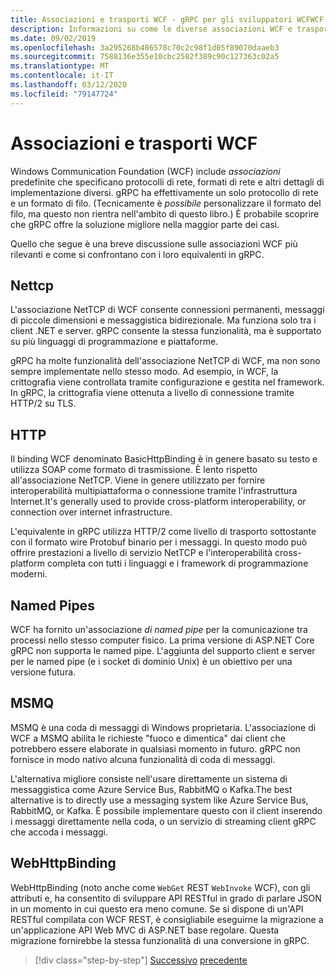 ```yaml
---
title: Associazioni e trasporti WCF - gRPC per gli sviluppatori WCFWCF bindings and transports - gRPC for WCF developers
description: Informazioni su come le diverse associazioni WCF e trasporti confrontano gRPC.
ms.date: 09/02/2019
ms.openlocfilehash: 3a295268b486578c70c2c98f1d05f89070daaeb3
ms.sourcegitcommit: 7588136e355e10cbc2582f389c90c127363c02a5
ms.translationtype: MT
ms.contentlocale: it-IT
ms.lasthandoff: 03/12/2020
ms.locfileid: "79147724"
---
```

# <a name="wcf-bindings-and-transports"></a>Associazioni e trasporti WCF

Windows Communication Foundation (WCF) include *associazioni* predefinite che specificano protocolli di rete, formati di rete e altri dettagli di implementazione diversi. gRPC ha effettivamente un solo protocollo di rete e un formato di filo. (Tecnicamente è *possibile* personalizzare il formato del filo, ma questo non rientra nell'ambito di questo libro.) È probabile scoprire che gRPC offre la soluzione migliore nella maggior parte dei casi.

Quello che segue è una breve discussione sulle associazioni WCF più rilevanti e come si confrontano con i loro equivalenti in gRPC.

## <a name="nettcp"></a>Nettcp

L'associazione NetTCP di WCF consente connessioni permanenti, messaggi di piccole dimensioni e messaggistica bidirezionale. Ma funziona solo tra i client .NET e server. gRPC consente la stessa funzionalità, ma è supportato su più linguaggi di programmazione e piattaforme.

gRPC ha molte funzionalità dell'associazione NetTCP di WCF, ma non sono sempre implementate nello stesso modo. Ad esempio, in WCF, la crittografia viene controllata tramite configurazione e gestita nel framework. In gRPC, la crittografia viene ottenuta a livello di connessione tramite HTTP/2 su TLS.

## <a name="http"></a>HTTP

Il binding WCF denominato BasicHttpBinding è in genere basato su testo e utilizza SOAP come formato di trasmissione. È lento rispetto all'associazione NetTCP. Viene in genere utilizzato per fornire interoperabilità multipiattaforma o connessione tramite l'infrastruttura Internet.It's generally used to provide cross-platform interoperability, or connection over internet infrastructure.

L'equivalente in gRPC utilizza HTTP/2 come livello di trasporto sottostante con il formato wire Protobuf binario per i messaggi. In questo modo può offrire prestazioni a livello di servizio NetTCP e l'interoperabilità cross-platform completa con tutti i linguaggi e i framework di programmazione moderni.

## <a name="named-pipes"></a>Named Pipes

WCF ha fornito un'associazione *di named pipe* per la comunicazione tra processi nello stesso computer fisico. La prima versione di ASP.NET Core gRPC non supporta le named pipe. L'aggiunta del supporto client e server per le named pipe (e i socket di dominio Unix) è un obiettivo per una versione futura.

## <a name="msmq"></a>MSMQ

MSMQ è una coda di messaggi di Windows proprietaria. L'associazione di WCF a MSMQ abilita le richieste "fuoco e dimentica" dai client che potrebbero essere elaborate in qualsiasi momento in futuro. gRPC non fornisce in modo nativo alcuna funzionalità di coda di messaggi.

L'alternativa migliore consiste nell'usare direttamente un sistema di messaggistica come Azure Service Bus, RabbitMQ o Kafka.The best alternative is to directly use a messaging system like Azure Service Bus, RabbitMQ, or Kafka. È possibile implementare questo con il client inserendo i messaggi direttamente nella coda, o un servizio di streaming client gRPC che accoda i messaggi.

## <a name="webhttpbinding"></a>WebHttpBinding

WebHttpBinding (noto anche come `WebGet` REST `WebInvoke` WCF), con gli attributi e, ha consentito di sviluppare API RESTful in grado di parlare JSON in un momento in cui questo era meno comune. Se si dispone di un'API RESTful compilata con WCF REST, è consigliabile eseguirne la migrazione a un'applicazione API Web MVC di ASP.NET base regolare. Questa migrazione fornirebbe la stessa funzionalità di una conversione in gRPC.

>[!div class="step-by-step"]
>[Successivo](wcf-endpoints-grpc-methods.md)
>[precedente](rpc-types.md)
